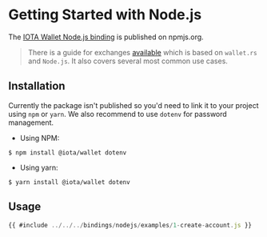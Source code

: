 # Getting Started with Node.js

The [IOTA Wallet Node.js binding](https://www.npmjs.com/package/@iota/wallet) is published on npmjs.org.

> There is a guide for exchanges [available](https://chrysalis.docs.iota.org/guides/exchange_guide.html) which is based on `wallet.rs` and `Node.js`. It also covers several most common use cases.

## Installation

Currently the package isn't published so you'd need to link it to your project using `npm` or `yarn`. We also recommend to use `dotenv` for password management.

- Using NPM:
```
$ npm install @iota/wallet dotenv
```
- Using yarn: 
```
$ yarn install @iota/wallet dotenv
```

## Usage

```javascript
{{ #include ../../../bindings/nodejs/examples/1-create-account.js }}
```